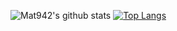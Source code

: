 ![Mat942's github stats](https://github-readme-stats.vercel.app/api?username=mat942&count_private=true)
[![Top Langs](https://github-readme-stats.vercel.app/api/top-langs/?username=mat942&langs_count=8)](https://github.com/anuraghazra/github-readme-stats)
